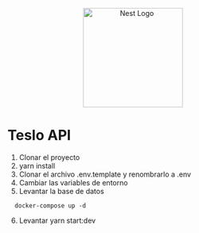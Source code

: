 <p align="center">
  <a href="http://nestjs.com/" target="blank"><img src="https://nestjs.com/img/logo-small.svg" width="200" alt="Nest Logo" /></a>
</p>


# Teslo API

1. Clonar el proyecto
2. yarn install
3. Clonar el archivo .env.template y renombrarlo a .env
4. Cambiar las variables de entorno
5. Levantar la base de datos
```
  docker-compose up -d
```
6. Levantar yarn start:dev